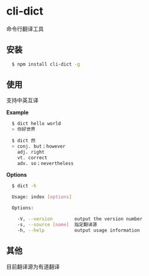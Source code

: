 # cli-dict

命令行翻译工具

## 安装
``` bash
  $ npm install cli-dict -g
```

## 使用

支持中英互译

**Example**
``` bash
  $ dict hello world
  > 你好世界
  
  $ dict 然
  > conj. but；however
    adj. right
    vt. correct
    adv. so；nevertheless
```

**Options**
``` bash
  $ dict -h

  Usage: index [options]

  Options:

    -V, --version        output the version number
    -s, --source [name]  指定翻译源
    -h, --help           output usage information
```

## 其他

目前翻译源为有道翻译
